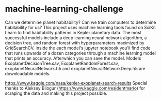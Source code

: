 # machine-learning-challenge
Can we determine planet habitability? Can we train computers to determine habitability for us? This project uses machine learning tools found on SciKit Learn to find habitability patterns in Kepler planetary data. The most successful models include a deep learning neural network algorithm, a decision tree, and random forest with hyperparameters maximized by GridSearchCV. Inside the each model's jupyter notebook you'll find code that runs upwards of a dozen categories through a machine learning model that prints an accuracy. Afterwhich you can save the model. Models ExoplanetDecisionTree.sav, ExoplanetRandomForest.sav, exoplanetNeuralNetwork.h5 and exoplanetNeuralNetworkDeep.h5 are downloadable models.



https://www.kaggle.com/nasa/kepler-exoplanet-search-results
Special thanks to Aleksey Bilogur (https://www.kaggle.com/residentmario) for scraping the data and making this project possible. 
